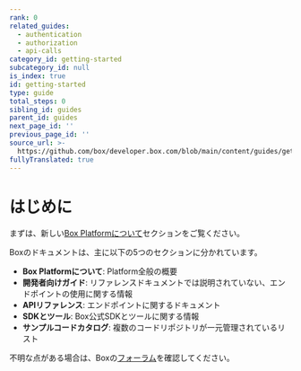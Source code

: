 ```yaml
---
rank: 0
related_guides:
  - authentication
  - authorization
  - api-calls
category_id: getting-started
subcategory_id: null
is_index: true
id: getting-started
type: guide
total_steps: 0
sibling_id: guides
parent_id: guides
next_page_id: ''
previous_page_id: ''
source_url: >-
  https://github.com/box/developer.box.com/blob/main/content/guides/getting-started/index.md
fullyTranslated: true
---
```

# はじめに

まずは、新しい[Box Platformについて][learn]セクションをご覧ください。

Boxのドキュメントは、主に以下の5つのセクションに分かれています。

* **Box Platformについて**: Platform全般の概要
* **開発者向けガイド**: リファレンスドキュメントでは説明されていない、エンドポイントの使用に関する情報
* **APIリファレンス**: エンドポイントに関するドキュメント
* **SDKとツール**: Box公式SDKとツールに関する情報
* **サンプルコードカタログ**: 複数のコードリポジトリが一元管理されているリスト

不明な点がある場合は、Boxの[フォーラム][forum-link]を確認してください。

[learn]: page://platform

<!-- i18n-enable localize-links -->

[forum-link]: https://forum.box.com

<!-- i18n-disable localize-links -->
